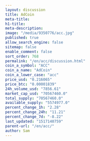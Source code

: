 ```yaml
---
layout: discussion
title: AdCoin
meta-title: 
h1-title: 
meta-description: 
image: "/media/9350776/acc.jpg"
published: true
allow_search_engine: false
sitemap: false
enable_comment: false
sort_order: 768
permalink: "/en/acc/discussion.html"
coin_a_symbol: "ACC"
coin_a_name: "AdCoin"
coin_a_lower_case: "acc"
price_usd: "0.216065"
price_btc: "0.00001839"
24h_volume_usd: "7856.61"
market_cap_usd: "70567460.0"
total_supply: "70567460.0"
available_supply: "5574977.0"
percent_change_1h: "2.28"
percent_change_24h: "11.21"
percent_change_7d: "-8.22"
last_updated: "1517140759"
parent-url: "/en/acc/"
author: Sam
---
```


